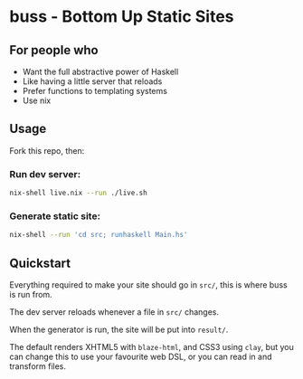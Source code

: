 # buss - Bottom Up Static Sites

## For people who

* Want the full abstractive power of Haskell
* Like having a little server that reloads
* Prefer functions to templating systems
* Use nix

## Usage

Fork this repo, then:

### Run dev server:

```bash
nix-shell live.nix --run ./live.sh
```

### Generate static site:

```bash
nix-shell --run 'cd src; runhaskell Main.hs'
```

## Quickstart

Everything required to make your site should go in `src/`, this is where buss is run from.

The dev server reloads whenever a file in `src/` changes.

When the generator is run, the site will be put into `result/`.

The default renders XHTML5 with `blaze-html`, and CSS3 using `clay`, but you can change this to use your favourite web DSL, or you can read in and transform files.

